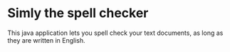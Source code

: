 # Simly the spell checker
This java application lets you
spell check your text documents,
as long as they are written in
English.